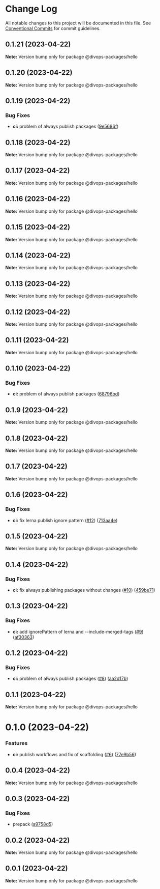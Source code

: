 # Change Log

All notable changes to this project will be documented in this file.
See [Conventional Commits](https://conventionalcommits.org) for commit guidelines.

## 0.1.21 (2023-04-22)

**Note:** Version bump only for package @divops-packages/hello

## 0.1.20 (2023-04-22)

**Note:** Version bump only for package @divops-packages/hello

## 0.1.19 (2023-04-22)

### Bug Fixes

* **ci:** problem of always publish packages ([9e5686f](https://github.com/divopsor/divops-packages/commit/9e5686f86c7dffea2a622f46ff4e6555f6a5ee13))

## 0.1.18 (2023-04-22)

**Note:** Version bump only for package @divops-packages/hello

## 0.1.17 (2023-04-22)

**Note:** Version bump only for package @divops-packages/hello

## 0.1.16 (2023-04-22)

**Note:** Version bump only for package @divops-packages/hello

## 0.1.15 (2023-04-22)

**Note:** Version bump only for package @divops-packages/hello

## 0.1.14 (2023-04-22)

**Note:** Version bump only for package @divops-packages/hello

## 0.1.13 (2023-04-22)

**Note:** Version bump only for package @divops-packages/hello

## 0.1.12 (2023-04-22)

**Note:** Version bump only for package @divops-packages/hello

## 0.1.11 (2023-04-22)

**Note:** Version bump only for package @divops-packages/hello

## 0.1.10 (2023-04-22)

### Bug Fixes

* **ci:** problem of always publish packages ([68796bd](https://github.com/divopsor/divops-packages/commit/68796bd6f71e5a2ba365328c17bc4f2e59ccf593))

## 0.1.9 (2023-04-22)

**Note:** Version bump only for package @divops-packages/hello

## 0.1.8 (2023-04-22)

**Note:** Version bump only for package @divops-packages/hello

## 0.1.7 (2023-04-22)

**Note:** Version bump only for package @divops-packages/hello

## 0.1.6 (2023-04-22)

### Bug Fixes

* **ci:** fix lerna publish ignore pattern ([#12](https://github.com/divopsor/divops-packages/issues/12)) ([713aa4e](https://github.com/divopsor/divops-packages/commit/713aa4efc7da96022772bd132aea16df9e5108cf))

## 0.1.5 (2023-04-22)

**Note:** Version bump only for package @divops-packages/hello

## 0.1.4 (2023-04-22)

### Bug Fixes

* **ci:** fix always publishing packages without changes ([#10](https://github.com/divopsor/divops-packages/issues/10)) ([459be71](https://github.com/divopsor/divops-packages/commit/459be71708691c29127e38dd90703f01b411816f))

## 0.1.3 (2023-04-22)

### Bug Fixes

* **ci:** add ignorePattern of lerna and --include-merged-tags ([#9](https://github.com/divopsor/divops-packages/issues/9)) ([af30363](https://github.com/divopsor/divops-packages/commit/af3036382da0943c13ffd95b61e931602f878ba8))

## 0.1.2 (2023-04-22)

### Bug Fixes

* **ci:** problem of always publish packages ([#8](https://github.com/divopsor/divops-packages/issues/8)) ([aa2d17b](https://github.com/divopsor/divops-packages/commit/aa2d17b56bfa61a6f72cd7da428cb95b20b5a884))

## 0.1.1 (2023-04-22)

**Note:** Version bump only for package @divops-packages/hello

# 0.1.0 (2023-04-22)

### Features

* **ci:** publish workflows and fix of scaffolding ([#6](https://github.com/divopsor/divops-packages/issues/6)) ([77e9b56](https://github.com/divopsor/divops-packages/commit/77e9b56c9b13d58eb0d435413bc2bc3f7cf451f9))

## 0.0.4 (2023-04-22)

**Note:** Version bump only for package @divops-packages/hello

## 0.0.3 (2023-04-22)

### Bug Fixes

* prepack ([a9758d5](https://github.com/divopsor/divops-packages/commit/a9758d56994af2de54ebe20bfdb4aa04e09b9a1b))

## 0.0.2 (2023-04-22)

**Note:** Version bump only for package @divops-packages/hello

## 0.0.1 (2023-04-22)

**Note:** Version bump only for package @divops-packages/hello
